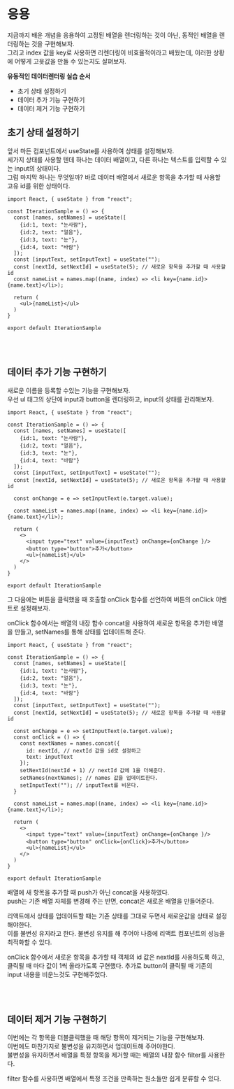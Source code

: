 # 응용
지금까지 배운 개념을 응용하여 고정된 배열을 렌더링하는 것이 아닌, 동적인 배열을 렌더링하는 것을 구현해보자.  
그리고 index 값을 key로 사용하면 리렌더링이 비효율적이라고 배웠는데, 이러한 상황에 어떻게 고윳값을 만들 수 있는지도 살펴보자.  

__유동적인 데이터렌터링 실습 순서__
- 초기 상태 설정하기
- 데이터 추가 기능 구현하기
- 데이터 제거 기능 구현하기

## 초기 상태 설정하기
앞서 마든 컴포넌트에서 useState를 사용하여 상태를 설정해보자.  
세가지 상태를 사용할 텐데 하나는 데이터 배열이고, 다른 하나는 텍스트를 입력할 수 있는 input의 상태이다.  
그럼 마지막 하나는 무엇일까? 바로 데이터 배열에서 새로운 항목을 추가할 때 사용할 고유 id를 위한 상태이다.
```
import React, { useState } from "react";

const IterationSample = () => {
  const [names, setNames] = useState([
    {id:1, text: "눈사람"},
    {id:2, text: "얼음"},
    {id:3, text: "눈"},
    {id:4, text: "바람"}
  ]);
  const [inputText, setInputText] = useState("");
  const [nextId, setNextId] = useState(5); // 새로운 항목을 추가할 때 사용할 id
  const nameList = names.map((name, index) => <li key={name.id}>{name.text}</li>);

  return (
    <ul>{nameList}</ul>
  )
}

export default IterationSample

```

<br>
<br>

## 데이터 추가 기능 구현하기
새로운 이름을 등록할 수있는 기능을 구현해보자.  
우선 ul 태그의 상단에 input과 button을 렌더링하고, input의 상태를 관리해보자.
```
import React, { useState } from "react";

const IterationSample = () => {
  const [names, setNames] = useState([
    {id:1, text: "눈사람"},
    {id:2, text: "얼음"},
    {id:3, text: "눈"},
    {id:4, text: "바람"}
  ]);
  const [inputText, setInputText] = useState("");
  const [nextId, setNextId] = useState(5); // 새로운 항목을 추가할 때 사용할 id

  const onChange = e => setInputText(e.target.value);

  const nameList = names.map((name, index) => <li key={name.id}>{name.text}</li>);

  return (
    <>
      <input type="text" value={inputText} onChange={onChange }/>
      <button type="button">추가</button>
      <ul>{nameList}</ul>
    </>
  )
}

export default IterationSample
```
그 다음에는 버튼을 클릭했을 때 호출할 onClick 함수를 선언하여 버튼의 onClick 이벤트로 설정해보자.

onClick 함수에서는 배열의 내장 함수 concat을 사용하여 새로운 항목을 추가한 배열을 만들고, setNames를 통해 상태를 업데이트해 준다.
```
import React, { useState } from "react";

const IterationSample = () => {
  const [names, setNames] = useState([
    {id:1, text: "눈사람"},
    {id:2, text: "얼음"},
    {id:3, text: "눈"},
    {id:4, text: "바람"}
  ]);
  const [inputText, setInputText] = useState("");
  const [nextId, setNextId] = useState(5); // 새로운 항목을 추가할 때 사용할 id

  const onChange = e => setInputText(e.target.value);
  const onClick = () => {
    const nextNames = names.concat({
      id: nextId, // nextId 값을 id로 설정하고
      text: inputText
    });
    setNextId(nextId + 1) // nextId 값에 1을 더해준다.
    setNames(nextNames); // names 값을 업데이트한다. 
    setInputText(""); // inputText를 비운다.
  }

  const nameList = names.map((name, index) => <li key={name.id}>{name.text}</li>);

  return (
    <>
      <input type="text" value={inputText} onChange={onChange }/>
      <button type="button" onClick={onClick}>추가</button>
      <ul>{nameList}</ul>
    </>
  )
}

export default IterationSample
```
배열에 새 항목을 추가할 때 push가 아닌 concat을 사용하였다.  
push는 기존 배열 자체를 변경해 주는 반면, concat은 새로운 배열을 만들어준다.  

리액트에서 상태를 업데이트할 때는 기존 상태를 그대로 두면서 새로운값을 상태로 설정해야한다.  
이를 불변성 유지라고 한다. 불변성 유지를 해 주어야 나중에 리액트 컴포넌트의 성능을 최적화할 수 있다.

onClick 함수에서 새로운 항목을 추가할 때 객체의 id 값은 nextId를 사용하도록 하고, 클릭될 때 마다 값이 1씩 올라가도록 구현했다. 추가로 button이 클릭될 때 기존의 input 내용을 비운느것도 구현해주었다.

<br>
<br>

## 데이터 제거 기능 구현하기
이번에는 각 항목을 더블클릭했을 때 해당 항목이 제거되는 기능을 구현해보자.  
이번에도 마찬가지로 불변성을 유지하면서 업데이트해 주어야한다.  
불변성을 유지하면서 배열을 특정 항목을 제거할 때는 배열의 내장 함수 filter를 사용한다.

filter 함수를 사용하면 배열에서 특정 조건을 만족하는 원소들만 쉽게 분류할 수 있다.
